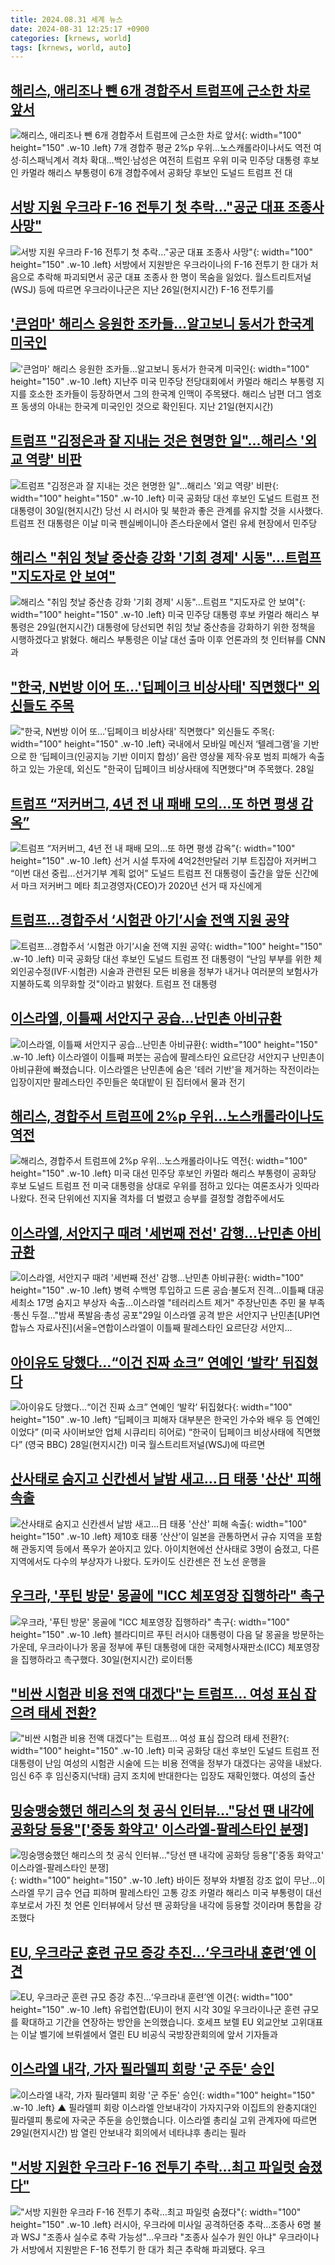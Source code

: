 ```yaml
---
title: 2024.08.31 세계 뉴스
date: 2024-08-31 12:25:17 +0900
categories: [krnews, world]
tags: [krnews, world, auto]
---
```

## [해리스, 애리조나 뺀 6개 경합주서 트럼프에 근소한 차로 앞서](https://n.news.naver.com/mnews/article/001/0014902850)

![해리스, 애리조나 뺀 6개 경합주서 트럼프에 근소한 차로 앞서](https://mimgnews.pstatic.net/image/origin/001/2024/08/30/14902850.jpg?type=nf220_150){: width="100" height="150" .w-10 .left}
7개 경합주 평균 2%p 우위…노스캐롤라이나서도 역전 여성·히스패닉계서 격차 확대…백인·남성은 여전히 트럼프 우위 미국 민주당 대통령 후보인 카멀라 해리스 부통령이 6개 경합주에서 공화당 후보인 도널드 트럼프 전 대

## [서방 지원 우크라 F-16 전투기 첫 추락…"공군 대표 조종사 사망"](https://n.news.naver.com/mnews/article/119/0002867547)

![서방 지원 우크라 F-16 전투기 첫 추락…"공군 대표 조종사 사망"](https://mimgnews.pstatic.net/image/origin/119/2024/08/30/2867547.jpg?type=nf220_150){: width="100" height="150" .w-10 .left}
서방에서 지원받은 우크라이나의 F-16 전투기 한 대가 처음으로 추락해 파괴되면서 공군 대표 조종사 한 명이 목숨을 잃었다. 월스트리트저널(WSJ) 등에 따르면 우크라이나군은 지난 26일(현지시간) F-16 전투기를

## ['큰엄마' 해리스 응원한 조카들…알고보니 동서가 한국계 미국인](https://n.news.naver.com/mnews/article/025/0003383194)

!['큰엄마' 해리스 응원한 조카들…알고보니 동서가 한국계 미국인](https://mimgnews.pstatic.net/image/origin/025/2024/08/30/3383194.jpg?type=nf220_150){: width="100" height="150" .w-10 .left}
지난주 미국 민주당 전당대회에서 카멀라 해리스 부통령 지지를 호소한 조카들이 등장하면서 그의 한국계 인맥이 주목됐다. 해리스 남편 더그 엠호프 동생의 아내는 한국계 미국인인 것으로 확인된다. 지난 21일(현지시간)

## [트럼프 "김정은과 잘 지내는 것은 현명한 일"…해리스 '외교 역량' 비판](https://n.news.naver.com/mnews/article/421/0007761680)

![트럼프 "김정은과 잘 지내는 것은 현명한 일"…해리스 '외교 역량' 비판](https://mimgnews.pstatic.net/image/origin/421/2024/08/31/7761680.jpg?type=nf220_150){: width="100" height="150" .w-10 .left}
미국 공화당 대선 후보인 도널드 트럼프 전 대통령이 30일(현지시간) 당선 시 러시아 및 북한과 좋은 관계를 유지할 것을 시사했다. 트럼프 전 대통령은 이날 미국 펜실베이니아 존스타운에서 열린 유세 현장에서 민주당

## [해리스 "취임 첫날 중산층 강화 '기회 경제' 시동"…트럼프 "지도자로 안 보여"](https://n.news.naver.com/mnews/article/448/0000474776)

![해리스 "취임 첫날 중산층 강화 '기회 경제' 시동"…트럼프 "지도자로 안 보여"](https://mimgnews.pstatic.net/image/origin/448/2024/08/30/474776.jpg?type=nf220_150){: width="100" height="150" .w-10 .left}
미국 민주당 대통령 후보 카멀라 해리스 부통령은 29일(현지시간) 대통령에 당선되면 취임 첫날 중산층을 강화하기 위한 정책을 시행하겠다고 밝혔다. 해리스 부통령은 이날 대선 출마 이후 언론과의 첫 인터뷰를 CNN과

## ["한국, N번방 이어 또…'딥페이크 비상사태' 직면했다" 외신들도 주목](https://n.news.naver.com/mnews/article/011/0004386111)

!["한국, N번방 이어 또…'딥페이크 비상사태' 직면했다" 외신들도 주목](https://mimgnews.pstatic.net/image/origin/011/2024/08/30/4386111.jpg?type=nf220_150){: width="100" height="150" .w-10 .left}
국내에서 모바일 메신저 ‘텔레그램’을 기반으로 한 ‘딥페이크(인공지능 기반 이미지 합성)’ 음란 영상물 제작·유포 범죄 피해가 속출하고 있는 가운데, 외신도 "한국이 딥페이크 비상사태에 직면했다"며 주목했다. 28일

## [트럼프 “저커버그, 4년 전 내 패배 모의...또 하면 평생 감옥”](https://n.news.naver.com/mnews/article/009/0005358387)

![트럼프 “저커버그, 4년 전 내 패배 모의...또 하면 평생 감옥”](https://mimgnews.pstatic.net/image/origin/009/2024/08/30/5358387.jpg?type=nf220_150){: width="100" height="150" .w-10 .left}
선거 시설 투자에 4억2천만달러 기부 트집잡아 저커버그 “이번 대선 중립...선거기부 계획 없어” 도널드 트럼프 전 대통령이 출간을 앞둔 신간에서 마크 저커버그 메타 최고경영자(CEO)가 2020년 선거 때 자신에게

## [트럼프…경합주서 ‘시험관 아기’시술 전액 지원 공약](https://n.news.naver.com/mnews/article/005/0001721723)

![트럼프…경합주서 ‘시험관 아기’시술 전액 지원 공약](https://mimgnews.pstatic.net/image/origin/005/2024/08/30/1721723.jpg?type=nf220_150){: width="100" height="150" .w-10 .left}
미국 공화당 대선 후보인 도널드 트럼프 전 대통령이 “난임 부부를 위한 체외인공수정(IVF·시험관) 시술과 관련된 모든 비용을 정부가 내거나 여러분의 보험사가 지불하도록 의무화할 것"이라고 밝혔다. 트럼프 전 대통령

## [이스라엘, 이틀째 서안지구 공습…난민촌 아비규환](https://n.news.naver.com/mnews/article/057/0001838944)

![이스라엘, 이틀째 서안지구 공습…난민촌 아비규환](https://mimgnews.pstatic.net/image/origin/057/2024/08/30/1838944.jpg?type=nf220_150){: width="100" height="150" .w-10 .left}
이스라엘이 이틀째 퍼붓는 공습에 팔레스타인 요르단강 서안지구 난민촌이 아비규환에 빠졌습니다. 이스라엘은 난민촌에 숨은 '테러 기반'을 제거하는 작전이라는 입장이지만 팔레스타인 주민들은 쑥대밭이 된 집터에서 물과 전기

## [해리스, 경합주서 트럼프에 2%p 우위...노스캐롤라이나도 역전](https://n.news.naver.com/mnews/article/008/0005083642)

![해리스, 경합주서 트럼프에 2%p 우위...노스캐롤라이나도 역전](https://mimgnews.pstatic.net/image/origin/008/2024/08/30/5083642.jpg?type=nf220_150){: width="100" height="150" .w-10 .left}
미국 대선 민주당 후보인 카멀라 해리스 부통령이 공화당 후보 도널드 트럼프 전 미국 대통령을 상대로 우위를 점하고 있다는 여론조사가 잇따라 나왔다. 전국 단위에선 지지율 격차를 더 벌렸고 승부를 결정할 경합주에서도

## [이스라엘, 서안지구 때려 '세번째 전선' 감행…난민촌 아비규환](https://n.news.naver.com/mnews/article/001/0014902836)

![이스라엘, 서안지구 때려 '세번째 전선' 감행…난민촌 아비규환](https://mimgnews.pstatic.net/image/origin/001/2024/08/30/14902836.jpg?type=nf220_150){: width="100" height="150" .w-10 .left}
병력 수백명 투입하고 드론 공습·불도저 진격…이틀째 대공세최소 17명 숨지고 부상자 속출…이스라엘 "테러리스트 제거" 주장난민촌 주민 물 부족·통신 두절…"밤새 폭발음·총성 공포"29일 이스라엘 공격 받은 서안지구 난민촌[UPI연합뉴스 자료사진](서울=연합이스라엘이 이틀째 팔레스타인 요르단강 서안지...

## [아이유도 당했다…“이건 진짜 쇼크” 연예인 ‘발칵’ 뒤집혔다](https://n.news.naver.com/mnews/article/016/0002356624)

![아이유도 당했다…“이건 진짜 쇼크” 연예인 ‘발칵’ 뒤집혔다](https://mimgnews.pstatic.net/image/origin/016/2024/08/30/2356624.jpg?type=nf220_150){: width="100" height="150" .w-10 .left}
“딥페이크 피해자 대부분은 한국인 가수와 배우 등 연예인이었다” (미국 사이버보안 업체 시큐리티 히어로) “한국이 딥페이크 비상사태에 직면했다” (영국 BBC) 28일(현지시간) 미국 월스트리트저널(WSJ)에 따르면

## [산사태로 숨지고 신칸센서 날밤 새고…日 태풍 '산산' 피해 속출](https://n.news.naver.com/mnews/article/018/0005823628)

![산사태로 숨지고 신칸센서 날밤 새고…日 태풍 '산산' 피해 속출](https://mimgnews.pstatic.net/image/origin/018/2024/08/30/5823628.jpg?type=nf220_150){: width="100" height="150" .w-10 .left}
제10호 태풍 ‘산산’이 일본을 관통하면서 규슈 지역을 포함해 관동지역 등에서 폭우가 쏟아지고 있다. 아이치현에선 산사태로 3명이 숨졌고, 다른 지역에서도 다수의 부상자가 나왔다. 도카이도 신칸센은 전 노선 운행을

## [우크라, '푸틴 방문' 몽골에 "ICC 체포영장 집행하라" 촉구](https://n.news.naver.com/mnews/article/421/0007761431)

![우크라, '푸틴 방문' 몽골에 "ICC 체포영장 집행하라" 촉구](https://mimgnews.pstatic.net/image/origin/421/2024/08/30/7761431.jpg?type=nf220_150){: width="100" height="150" .w-10 .left}
블라디미르 푸틴 러시아 대통령이 다음 달 몽골을 방문하는 가운데, 우크라이나가 몽골 정부에 푸틴 대통령에 대한 국제형사재판소(ICC) 체포영장을 집행하라고 촉구했다. 30일(현지시간) 로이터통

## ["비싼 시험관 비용 전액 대겠다"는 트럼프... 여성 표심 잡으려 태세 전환?](https://n.news.naver.com/mnews/article/469/0000820664)

!["비싼 시험관 비용 전액 대겠다"는 트럼프... 여성 표심 잡으려 태세 전환?](https://mimgnews.pstatic.net/image/origin/469/2024/08/30/820664.jpg?type=nf220_150){: width="100" height="150" .w-10 .left}
미국 공화당 대선 후보인 도널드 트럼프 전 대통령이 난임 여성의 시험관 시술에 드는 비용 전액을 정부가 대겠다는 공약을 내놨다. 임신 6주 후 임신중지(낙태) 금지 조치에 반대한다는 입장도 재확인했다. 여성의 출산

## [밍숭맹숭했던 해리스의 첫 공식 인터뷰…"당선 땐 내각에 공화당 등용"['중동 화약고' 이스라엘-팔레스타인 분쟁]](https://n.news.naver.com/mnews/article/002/0002348490)

![밍숭맹숭했던 해리스의 첫 공식 인터뷰…"당선 땐 내각에 공화당 등용"['중동 화약고' 이스라엘-팔레스타인 분쟁]](https://mimgnews.pstatic.net/image/origin/002/2024/08/30/2348490.jpg?type=nf220_150){: width="100" height="150" .w-10 .left}
바이든 정부와 차별점 강조 없이 무난…이스라엘 무기 금수 언급 피하며 팔레스타인 고통 강조 카멀라 해리스 미국 부통령이 대선 후보로서 가진 첫 언론 인터뷰에서 당선 땐 공화당을 내각에 등용할 것이라며 통합을 강조했다

## [EU, 우크라군 훈련 규모 증강 추진…‘우크라내 훈련’엔 이견](https://n.news.naver.com/mnews/article/056/0011791545)

![EU, 우크라군 훈련 규모 증강 추진…‘우크라내 훈련’엔 이견](https://mimgnews.pstatic.net/image/origin/056/2024/08/30/11791545.jpg?type=nf220_150){: width="100" height="150" .w-10 .left}
유럽연합(EU)이 현지 시각 30일 우크라이나군 훈련 규모를 확대하고 기간을 연장하는 방안을 논의했습니다. 호세프 보렐 EU 외교안보 고위대표는 이날 벨기에 브뤼셀에서 열린 EU 비공식 국방장관회의에 앞서 기자들과

## [이스라엘 내각, 가자 필라델피 회랑 '군 주둔' 승인](https://n.news.naver.com/mnews/article/055/0001186105)

![이스라엘 내각, 가자 필라델피 회랑 '군 주둔' 승인](https://mimgnews.pstatic.net/image/origin/055/2024/08/30/1186105.jpg?type=nf220_150){: width="100" height="150" .w-10 .left}
▲ 필라델피 회랑 이스라엘 안보내각이 가자지구와 이집트의 완충지대인 필라델피 통로에 자국군 주둔을 승인했습니다. 이스라엘 총리실 고위 관계자에 따르면 29일(현지시간) 밤 열린 안보내각 회의에서 네타냐후 총리는 필라

## ["서방 지원한 우크라 F-16 전투기 추락…최고 파일럿 숨졌다"](https://n.news.naver.com/mnews/article/029/0002898975)

!["서방 지원한 우크라 F-16 전투기 추락…최고 파일럿 숨졌다"](https://mimgnews.pstatic.net/image/origin/029/2024/08/30/2898975.jpg?type=nf220_150){: width="100" height="150" .w-10 .left}
러시아, 우크라에 미사일 공격하던중 추락…조종사 6명 불과 WSJ "조종사 실수로 추락 가능성"…우크라 "조종사 실수가 원인 아냐" 우크라이나가 서방에서 지원받은 F-16 전투기 한 대가 최근 추락해 파괴됐다. 우크

